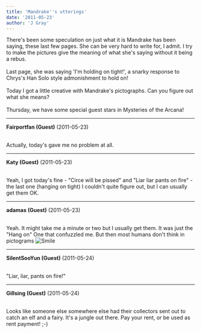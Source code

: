 ```yaml
---
title: 'Mandrake''s utterings'
date: '2011-05-23'
author: 'J Gray'
---
```


There's been some speculation on just what it is Mandrake has been saying, these last few pages. She can be very hard to write for, I admit. I try to make the pictures give the meaning of what she's saying without it being a rebus.<br><br>Last page, she was saying 'I'm holding on tight!', a snarky response to Chrys's Han Solo style admonishment to hold on!<br><br>Today I got a little creative with Mandrake's pictographs. Can you figure out what she means?<br><br>Thursday, we have some special guest stars in Mysteries of the Arcana!<br>

---
**Fairportfan (Guest)** (2011-05-23)

<br> Actually, today's gave me no problem at all.

---
**Katy (Guest)** (2011-05-23)

<br> Yeah, I got today's fine - "Circe will be pissed" and "Liar liar pants on fire" - the last one (hanging on tight) I couldn't quite figure out, but I can usually get them OK.

---
**adamas (Guest)** (2011-05-23)

<br> Yeah. It might take me a minute or two but I usually get them. It was just the "Hang on" One that confuzzled me. But then most humans don't think in pictograms <img src="/smilies/smile.gif" alt="Smile" border="0"><br>

---
**SilentSooYun (Guest)** (2011-05-24)

<br> "Liar, liar, pants on fire!"<br>

---
**Gillsing (Guest)** (2011-05-24)

<br> Looks like someone else somewhere else had their collectors sent out to catch an elf and a fairy. It's a jungle out there. Pay your rent, or be used as rent payment! ;-)


